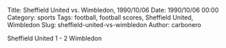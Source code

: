 Title: Sheffield United vs. Wimbledon, 1990/10/06
Date: 1990/10/06 00:00
Category: sports
Tags: football, football scores, Sheffield United, Wimbledon
Slug: sheffield-united-vs-wimbledon
Author: carbonero


Sheffield United 1 - 2 Wimbledon
